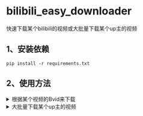 # bilibili_easy_downloader
快速下载某个bilibili的视频或大批量下载某个up主的视频



## 1、安装依赖
```shell
pip install -r requirements.txt
```

## 2、使用方法

<details>
  <summary>根据某个视频的Bvid来下载</summary>
  bvid参数的获取方法：
  点击某个视频，在网址中查看，在video后面的一串字符就是bvid<br>
  例如，陈翔六点半的某个视频地址是：https://www.bilibili.com/video/BV1HU4y1B7fn
  则该视频的bvid为BV1HU4y1B7fn
  在grep_video.py文件的main函数中，修改bvid参数，直接运行即可
</details>  

<details>
    <summary>大批量下载某个up主的视频</summary>
    在grep_up_videos.py中修改up主的mid，并修改要爬取第几页视频的参数pn
    mid的获取方法：点开某个up主的主页，在com后面的即为mid<br>
    例如陈翔六点半的主页地址为：https://space.bilibili.com/19286458 ,则mid为19286458
    九三的主页为：https://space.bilibili.com/313580179 ,则mid为313580179
</details>
